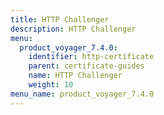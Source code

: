 ```yaml
---
title: HTTP Challenger
description: HTTP Challenger
menu:
  product_voyager_7.4.0:
    identifier: http-certificate
    parent: certificate-guides
    name: HTTP Challenger
    weight: 10
menu_name: product_voyager_7.4.0
---
```


